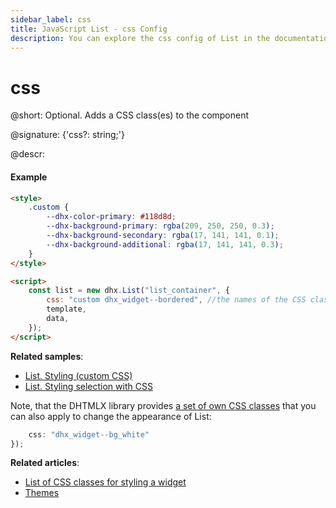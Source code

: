 ```yaml
---
sidebar_label: css
title: JavaScript List - css Config 
description: You can explore the css config of List in the documentation of the DHTMLX JavaScript UI library. Browse developer guides and API reference, try out code examples and live demos, and download a free 30-day evaluation version of DHTMLX Suite.
---
```


# css

@short: Optional. Adds a CSS class(es) to the component

@signature: {'css?: string;'}

@descr:
#### Example

```html
<style>
    .custom {
        --dhx-color-primary: #118d8d;
        --dhx-background-primary: rgba(209, 250, 250, 0.3);
        --dhx-background-secondary: rgba(17, 141, 141, 0.1);
        --dhx-background-additional: rgba(17, 141, 141, 0.3);
    }
</style>

<script>
    const list = new dhx.List("list_container", {
        css: "custom dhx_widget--bordered", //the names of the CSS classes separated by space
        template,
        data,
    });
</script>
```

**Related samples**:
- [List. Styling (custom CSS)](https://snippet.dhtmlx.com/s461f09w)
- [List. Styling selection with CSS](https://snippet.dhtmlx.com/6hss19d3)

Note, that the DHTMLX library provides [a set of own CSS classes](helpers/base_elements.md#list-of-css-classes-for-styling-a-widget) that you can also apply to change the appearance of List:

```javascript
	css: "dhx_widget--bg_white"
});
```

**Related articles**: 
- [List of CSS classes for styling a widget](helpers/base_elements.md#list-of-css-classes-for-styling-a-widget)
- [Themes](themes.md)